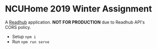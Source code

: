 # NCUHome 2019 Winter Assignment

A [Readhub](https://readhub.cn/) application. **NOT FOR PRODUCTION** due to Readhub API's CORS policy.

- Setup `npm i`
- Run `npm run serve`
